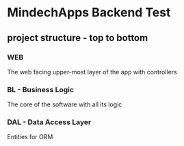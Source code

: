 # MindechApps Backend Test

## project structure - top to bottom

### WEB
The web facing upper-most layer of the app with controllers

### BL - Business Logic
The core of the software with all its logic

### DAL - Data Access Layer
Entities for ORM
